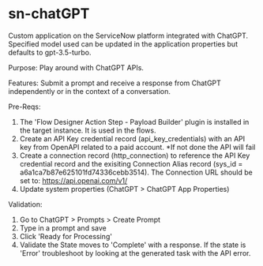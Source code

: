 # sn-chatGPT

Custom application on the ServiceNow platform integrated with ChatGPT. Specified model used can be updated in the application properties but defaults to gpt-3.5-turbo.

Purpose:
Play around with ChatGPT APIs.

Features:
Submit a prompt and receive a response from ChatGPT independently or in the context of a conversation.

Pre-Reqs:
1. The 'Flow Designer Action Step - Payload Builder' plugin is installed in the target instance. It is used in the flows.
2. Create an API Key credential record (api_key_credentials) with an API key from OpenAPI related to a paid account.
*If not done the API will fail
3. Create a connection record (http_connection) to reference the API Key credential record and the exisiting Connection Alias record (sys_id = a6a1ca7b87e625101fd74336cebb3514). The Connection URL should be set to: https://api.openai.com/v1/
4. Update system properties (ChatGPT > ChatGPT App Properties)

Validation:
1. Go to ChatGPT > Prompts > Create Prompt
2. Type in a prompt and save
3. Click 'Ready for Processing'
4. Validate the State moves to 'Complete' with a response. If the state is 'Error' troubleshoot by looking at the generated task with the API error.
